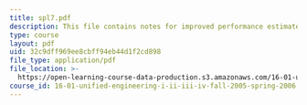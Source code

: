 ```yaml
---
title: spl7.pdf
description: This file contains notes for improved performance estimates for optimization.
type: course
layout: pdf
uid: 32c9dff969ee8cbff94eb44d1f2cd898
file_type: application/pdf
file_location: >-
  https://open-learning-course-data-production.s3.amazonaws.com/16-01-unified-engineering-i-ii-iii-iv-fall-2005-spring-2006/32c9dff969ee8cbff94eb44d1f2cd898_spl7.pdf
course_id: 16-01-unified-engineering-i-ii-iii-iv-fall-2005-spring-2006
---
```


